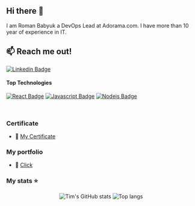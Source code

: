 ## Hi there 👋
I am Roman Babyuk a DevOps Lead at Adorama.com. I have more than 10 year of experience in IT.

## :mailbox: Reach me out!
[![Linkedin Badge]([https://img.shields.io/badge/-Roman_Babyuk-0e76a8?style=flat&labelColor=0e76a8&logo=linkedin&logoColor=white)](https://www.linkedin.com/in/roman-babyuk-88168b37/](https://www.linkedin.com/in/%D1%82%D1%96%D0%BC%D0%B0-%D0%B1%D0%BB%D0%B8%D0%B7%D0%BD%D1%8E%D0%BA-88a78425b?utm_source=share&utm_campaign=share_via&utm_content=profile&utm_medium=android_app)) 
<!-- 
youtube:
[![YouTube](https://img.shields.io/badge/YouTube-Channel-FF0000?logo=youtube&logoColor=white)](https://www.youtube.com/c/YOUR-YOUTUBE-CHANNEL)

gmail:
[![Gmail](https://img.shields.io/badge/Gmail-Email-D14836?logo=gmail&logoColor=white)](mailto:YOUR-EMAIL@GMAIL.COM)

twiter/x:
[![Twitter Badge](https://img.shields.io/badge/-@username-1ca0f1?style=flat&labelColor=1ca0f1&logo=twitter&logoColor=white&link=https://twitter.com/Username)](https://twitter.com/Username) 

instagram:
[![Instagram](https://img.shields.io/badge/Instagram-Profile-E4405F?logo=instagram&logoColor=white)](https://www.instagram.com/YOUR-INSTAGRAM-USERNAME/)

tiktok:
[![TikTok](https://img.shields.io/badge/TikTok-Profile-000000?logo=tiktok&logoColor=white)](https://www.tiktok.com/@YOUR-TIKTOK-USERNAME)
--->
#### Top Technologies
[![React Badge](https://img.shields.io/badge/-React-61DBFB?style=for-the-badge&labelColor=black&logo=react&logoColor=61DBFB)](#) [![Javascript Badge](https://img.shields.io/badge/-Javascript-F0DB4F?style=for-the-badge&labelColor=black&logo=javascript&logoColor=F0DB4F)](#) [![Nodejs Badge](https://img.shields.io/badge/-Nodejs-3C873A?style=for-the-badge&labelColor=black&logo=node.js&logoColor=3C873A)](#)

<!--
[![Python Badge](https://img.shields.io/badge/-Python-3776AB?style=for-the-badge&labelColor=black&logo=python&logoColor=white)](#)

[![Ruby Badge](https://img.shields.io/badge/-Ruby-CC342D?style=for-the-badge&labelColor=black&logo=ruby&logoColor=white)](#)

[![Java Badge](https://img.shields.io/badge/-Java-007396?style=for-the-badge&labelColor=black&logo=java&logoColor=white)](#)

[![.NET Badge](https://img.shields.io/badge/-.NET-512BD4?style=for-the-badge&labelColor=black&logo=dotnet&logoColor=white)](#)

![Typescript Badge](https://img.shields.io/badge/-Typescript-007acc?style=for-the-badge&labelColor=black&logo=typescript&logoColor=007acc)](#)

[![PHP Badge](https://img.shields.io/badge/-PHP-777BB4?style=for-the-badge&labelColor=black&logo=php&logoColor=white)](#)

and more: https://shields.io/badges

-->

<br/>

### Certificate
- :paperclip: [My Certificate]([https://drive.google.com/file/d//view?usp=sharing](https://photos.app.goo.gl/GakwzTSYvHmG2hvQ6))

### My portfolio
- :link: [Click]([https://myportfoli-site.com](https://github.com/Tim0n4ik))



### My stats ⭐

<div align="center">
<img alt="Tim's GitHub stats" src="https://github-readme-stats.vercel.app/api?username=Tim0n4ik&show_icons=true&theme=transparent"/>
<img alt="Top langs" src="https://github-readme-stats.vercel.app/api/top-langs/?username=Tim0n4ik&layout=compact&&langs_count=8"/>
</div>

<!--
**rbabyuk-vs/rbabyuk-vs** is a ✨ _special_ ✨ repository because its `README.md` (this file) appears on your GitHub profile.

Here are some ideas to get you started:

- 🔭 I’m currently working on ...
- 🌱 I’m currently learning ...
- 👯 I’m looking to collaborate on ...
- 🤔 I’m looking for help with ...
- 💬 Ask me about ...
- 📫 How to reach me: ...
- 😄 Pronouns: ...
- ⚡ Fun fact: ...
-->
